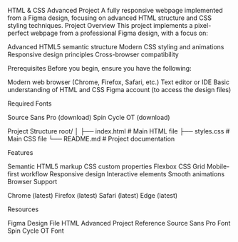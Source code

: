 HTML & CSS Advanced Project
A fully responsive webpage implemented from a Figma design, focusing on advanced HTML structure and CSS styling techniques.
Project Overview
This project implements a pixel-perfect webpage from a professional Figma design, with a focus on:

Advanced HTML5 semantic structure
Modern CSS styling and animations
Responsive design principles
Cross-browser compatibility

Prerequisites
Before you begin, ensure you have the following:

Modern web browser (Chrome, Firefox, Safari, etc.)
Text editor or IDE
Basic understanding of HTML and CSS
Figma account (to access the design files)

Required Fonts

Source Sans Pro (download)
Spin Cycle OT (download)

Project Structure
root/
│
├── index.html        # Main HTML file
├── styles.css        # Main CSS file
└── README.md         # Project documentation

Features

Semantic HTML5 markup
CSS custom properties
Flexbox
CSS Grid
Mobile-first workflow
Responsive design
Interactive elements
Smooth animations
Browser Support

Chrome (latest)
Firefox (latest)
Safari (latest)
Edge (latest)

Resources

Figma Design File
HTML Advanced Project Reference
Source Sans Pro Font
Spin Cycle OT Font
